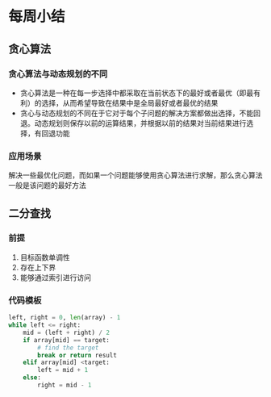 # 每周小结

## 贪心算法

### 贪心算法与动态规划的不同

- 贪心算法是一种在每一步选择中都采取在当前状态下的最好或者最优（即最有利）的选择，从而希望导致在结果中是全局最好或者最优的结果
- 贪心与动态规划的不同在于它对于每个子问题的解决方案都做出选择，不能回退。动态规划则保存以前的运算结果，并根据以前的结果对当前结果进行选择，有回退功能

### 应用场景

解决一些最优化问题，而如果一个问题能够使用贪心算法进行求解，那么贪心算法一般是该问题的最好方法

## 二分查找

### 前提

1. 目标函数单调性
2. 存在上下界
3. 能够通过索引进行访问

### 代码模板

```python
left, right = 0, len(array) - 1
while left <= right:
    mid = (left + right) / 2
    if array[mid] == target:
        # find the target
        break or return result
    elif array[mid] <target:
        left = mid + 1
    else:
        right = mid - 1
```